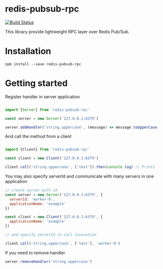 # redis-pubsub-rpc

[![Build Status](https://img.shields.io/github/workflow/status/dimailn/redis-pubsub-rpc/CI?kill_cache=1)](https://img.shields.io/github/workflow/status/dimailn/redis-pubsub-rpc/CI)


This library provide lightweight RPC layer over Redis Pub/Sub.

# Installation

```
npm install --save redis-pubsub-rpc
```

# Getting started

Register handler in server application

```javascript

import {Server} from 'redis-pubsub-rpc'

const server = new Server('127.0.0.1:6379')

server.addHandler('string.uppercase', (message) => message.toUpperCase())

```

And call the method from a client

```javascript

import {Client} from 'redis-pubsub-rpc'

const client = new Client('127.0.0.1:6379')

client.call('string.uppercase', ['text']).then(console.log) // Prints 'TEXT'

```

You may also specify serverId and communicate with many servers in one application

```javascript
// create server with id
const server = new Server('127.0.0.1:6379', {
  serverId: 'worker-0',
  applicationName: 'example'
})

const client = new Client('127.0.0.1:6379', {
  applicationName: 'example'
})

// and specify serverId in call invocation

client.call('string.uppercase', ['text'], 'worker-0')

```

If you need to remove handler

```javascript
server.removeHandler('string.uppercase')
```



